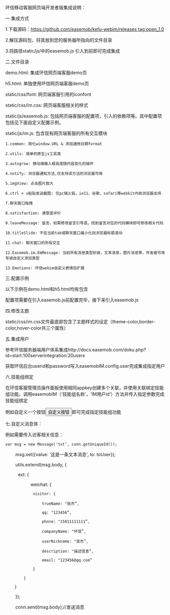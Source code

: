 环信移动客服网页端开发者版集成说明：



一.集成方式

1.下载源码：https://github.com/easemob/kefu-webim/releases tag:open_1.0

2.解压源码包，将其放到您的服务器所指向的文件目录

3.将路径static/js/中的easemob.js 引入到</body>前即可完成集成



二.文件目录

demo.html: 集成环信网页端客服demo页

h5.html: 单独使用环信网页端客服demo页

static/css/font: 网页端客服引用的iconfont

static/css/im.css: 网页端客服相关的样式

static/js/easemob.js: 包括网页端客服的配置项，引入的依赖项等。其中配置项包括见下面自定义配置示例。

static/js/im.js: 包含现有网页端客服的所有交互模块

    1.common: 简化window.URL & 添加通用日期format

    2.utils: 简单的原生js工具类

    3.autogrow: 移动端输入框高度随内容变化的插件

    4.notify: 浏览器通知方法,仅支持该方法的浏览器可用

    5.imgView: 点击图片放大

    6.ctrl + v粘贴发送截图: 仅pc端火狐，ie11，谷歌，safari等webkit内核浏览器支持

    7.聊天窗口拖拽

    8.satisfaction: 满意度评价

    9.leaveMessage: 留言，如需修改留言引导语，找到留言对应的代码模块即可修改相关代码

    10.titleSlide: 不在当前tab或聊天窗口最小化则浏览器标题滚动

    11.chat: 聊天窗口的所有交互

    12.Easemob.im.EmMessage: 当前所有消息类型封装，文本消息，图片消息等，开发者可改写或自定义添加类型

    13.Emotions: 环信webim自定义表情包扩展




三.配置示例

以下示例在demo.html和h5.html均有包含

<!--CONFIG DEMO-->

<script>

var easemobIM = { config: {} };

////必填////

easemobIM.config.tenantId = '';//企业id

easemobIM.config.to = '';//必填, 指定关联对应的im号

easemobIM.config.appKey = '';//必填, appKey

////非必填////

easemobIM.config.buttonText = '联系客服';//设置小按钮的文案

easemobIM.config.hide = false;//是否隐藏小的悬浮按钮

easemobIM.config.mobile = /mobile/i.test(navigator.userAgent);//是否做移动端适配

easemobIM.config.dragEnable = true;//是否允许拖拽

easemobIM.config.dialogWidth = '400px';//聊天窗口宽度,建议宽度不小于400px

easemobIM.config.dialogHeight = '500px';//聊天窗口高度,建议宽度不小于500px

easemobIM.config.defaultAvatar = 'static/img/avatar.png';//默认头像

easemobIM.config.minimum = true;//是否允许窗口最小化，如不允许则默认展开

easemobIM.config.visitorSatisfactionEvaluate = false;//是否允许访客主动发起满意度评价

easemobIM.config.soundReminder = true;//是否启用声音提醒

easemobIM.config.fixedButtonPosition = {x: '10px', y: '10px'};//悬浮初始位置，坐标以视口右边距和下边距为基准

easemobIM.config.dialogPosition = {x: '10px', y: '10px'};//窗口初始位置，坐标以视口右边距和下边距为基准

easemobIM.config.titleSlide = true;//是否允许收到消息的时候网页title滚动

easemobIM.config.error = function ( error ) { alert(error); };//错误回调

easemobIM.config.onReceive = function ( from, to, message ) { /*console.log('收到一条消息', arguments);*/ };//收消息回调

easemobIM.config.authMode = 'token' || 'password';//验证方式

easemobIM.config.user = {

    //可集成自己的用户，如不集成，则使用当前的appkey创建随机访客

    name: '',//集成时必填

    password: '',//authMode设置为password时必填,与token二选一

    token: ''//authMode设置为token时必填,与password二选一

};

</script>

配置项需要在引入easemob.js前配置完毕，接下来引入easemob.js

<script src='static/js/easemob.js'></script>




四.修改主题

static/css/im.css文件最底部包含了主题样式的设定（theme-color,border-color,hover-color共三个属性）



五.集成用户

参考环信服务器端用户体系集成http://docs.easemob.com/doku.php?id=start:100serverintegration:20users

获取环信后台userid和password写入easemobIM.config.user完成集成指定用户




六.技能组绑定

在环信客服管理员操作面板使用相同appkey创建多个关联，并使用关联绑定技能组功能。调用easemobIM（’技能组名称’，‘IM用户id’）方法并传入指定参数完成技能组绑定

例如自定义一个按钮<button onclick='easemobIM（’技能组名称’，‘IM用户id’）'>自定义按钮</button>即可完成指定技能组功能




七.自定义消息体：

例如需要传入访客相关信息：

    var msg = new Message('txt’, conn.getUniqueId());

        msg.set({value: ‘这是一条文本消息', to: toUser});

            utils.extend(msg.body, {

            ext: {

                    weichat: {

                visitor: {

                    trueName: "张杰”,

                    qq: "123456”,

                    phone: "15811111111”,

                    companyName: "环信”,

                    userNickname: "张杰”,

                    description: "描述信息”,

                    email: "123456@qq.com”

                }

            }

        }

        });

        conn.send(msg.body);//发送消息
